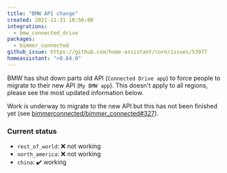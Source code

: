 ```yaml
---
title: "BMW API change"
created: 2021-11-31 10:56:00
integrations:
  - bmw_connected_drive
packages:
  - bimmer_connected
github_issue: https://github.com/home-assistant/core/issues/53977
homeassistant: ">0.64.0"
---
```


BMW has shut down parts old API (`Connected Drive app`) to force people to migrate to their new API (`My BMW app`).
This doesn't apply to all regions, please see the most updated information below.

Work is underway to migrate to the new API but this has not been finished yet 
(see [bimmerconnected/bimmer_connected#327](https://github.com/bimmerconnected/bimmer_connected/discussions/327)).

### Current status
* `rest_of_world`: :x: not working
* `north_america`: :x: not working
* `china`: ✔️ working 

